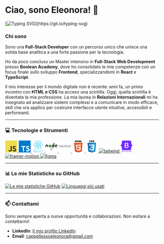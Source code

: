 # Ciao, sono Eleonora! 👋

[![Typing SVG](https://readme-typing-svg.demolab.com?font=JetBrains+Mono&size=22&pause=1000&color=00BFFF¢er=true&vCenter=true&width=500&lines=Full-Stack+Developer;Con+focus+su+Frontend+e+TypeScript;Da+Relazioni+Internazionali+al+codice...)](https://git.io/typing-svg)

### Chi sono

Sono una **Full-Stack Developer** con un percorso unico che unisce una solida base analitica a una forte passione per la tecnologia.

Ho da poco concluso un Master intensivo in **Full-Stack Web Development** presso **Boolean Academy**, dove ho consolidato le mie competenze con un focus finale sullo sviluppo **Frontend**, specializzandomi in **React** e **TypeScript**.

Il mio interesse per il mondo digitale non è recente: anni fa, un primo incontro con **HTML e CSS** ha acceso una scintilla. Oggi, quella scintilla è diventata la mia professione. La mia laurea in **Relazioni Internazionali** mi ha insegnato ad analizzare sistemi complessi e a comunicare in modo efficace, skill che ora applico per costruire interfacce utente intuitive, accessibili e performanti.

---

### 💻 Tecnologie e Strumenti

<p align="left">
  <a href="https://developer.mozilla.org/en-US/docs/Web/JavaScript" target="_blank" rel="noreferrer">
    <img src="https://raw.githubusercontent.com/devicons/devicon/master/icons/javascript/javascript-original.svg" alt="javascript" width="40" height="40"/>
  </a>
  <a href="https://www.typescriptlang.org/" target="_blank" rel="noreferrer">
    <img src="https://raw.githubusercontent.com/devicons/devicon/master/icons/typescript/typescript-original.svg" alt="typescript" width="40" height="40"/>
  </a>
  <a href="https://reactjs.org/" target="_blank" rel="noreferrer">
    <img src="https://raw.githubusercontent.com/devicons/devicon/master/icons/react/react-original-wordmark.svg" alt="react" width="40" height="40"/>
  </a>
  <a href="https://nodejs.org" target="_blank" rel="noreferrer">
    <img src="https://raw.githubusercontent.com/devicons/devicon/master/icons/nodejs/nodejs-original-wordmark.svg" alt="nodejs" width="40" height="40"/>
  </a>
  <a href="https://expressjs.com" target="_blank" rel="noreferrer">
    <img src="https://raw.githubusercontent.com/devicons/devicon/master/icons/express/express-original-wordmark.svg" alt="express" width="40" height="40"/>
  </a>
  <a href="https://www.w3.org/html/" target="_blank" rel="noreferrer">
    <img src="https://raw.githubusercontent.com/devicons/devicon/master/icons/html5/html5-original-wordmark.svg" alt="html5" width="40" height="40"/>
  </a>
  <a href="https://www.w3schools.com/css/" target="_blank" rel="noreferrer">
    <img src="https://raw.githubusercontent.com/devicons/devicon/master/icons/css3/css3-original-wordmark.svg" alt="css3" width="40" height="40"/>
  </a>
  <a href="https://tailwindcss.com/" target="_blank" rel="noreferrer">
    <img src="https://www.vectorlogo.zone/logos/tailwindcss/tailwindcss-icon.svg" alt="tailwind" width="40" height="40"/>
  </a>
   <a href="https://getbootstrap.com" target="_blank" rel="noreferrer">
    <img src="https://raw.githubusercontent.com/devicons/devicon/master/icons/bootstrap/bootstrap-plain-wordmark.svg" alt="bootstrap" width="40" height="40"/>
  </a>
  <a href="https://www.framer.com/motion/" target="_blank" rel="noreferrer">
    <img src="https://cdn.worldvectorlogo.com/logos/framer-motion.svg" alt="framer-motion" width="40" height="40"/>
  </a>
  <a href="https://www.figma.com/" target="_blank" rel="noreferrer">
    <img src="https://www.vectorlogo.zone/logos/figma/figma-icon.svg" alt="figma" width="40" height="40"/>
  </a>
</p>

---

### 📊 Le mie Statistiche su GitHub

[![Le mie statistiche GitHub](https://github-readme-stats.vercel.app/api?username=eleonoracappellesso&show_icons=true&theme=tokyonight&count_private=true)](https://github.com/anuraghazra/github-readme-stats)
[![Linguaggi più usati](https://github-readme-stats.vercel.app/api/top-langs/?username=eleonoracappellesso&layout=compact&theme=tokyonight)](https://github.com/anuraghazra/github-readme-stats)

---

### 📫 Contattami

Sono sempre aperta a nuove opportunità e collaborazioni. Non esitare a contattarmi!

- **LinkedIn**: [Il mio profilo LinkedIn](hwww.linkedin.com/in/eleonora-cappellesso-6499271b4)
- **Email**: [cappellessoeleonora@gmail.com](mailto:cappellessoeleonora@gmail.com)
